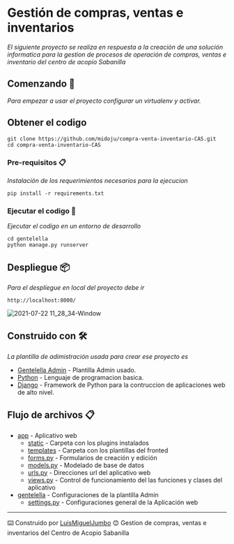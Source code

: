 # Gestión de compras, ventas e inventarios

_El siguiente proyecto se realiza en respuesta a la creación de una solución informatica para la gestion de procesos de operación de compras, ventas e inventario del centro de acopio Sabanilla_

## Comenzando 🚀

_Para empezar a usar el proyecto configurar un virtualenv y activar._
## Obtener el codigo
```
git clone https://github.com/midoju/compra-venta-inventario-CAS.git
cd compra-venta-inventario-CAS
```

### Pre-requisitos 📋

_Instalación de los requerimientos necesarios para la ejecucion_

```
pip install -r requirements.txt
```

### Ejecutar el codigo 🔧

_Ejecutar el codigo en un entorno de desarrollo_

```
cd gentelella
python manage.py runserver
```
## Despliegue 📦

_Para el despliegue en local del proyecto debe ir_

```
http://localhost:8000/
```
![2021-07-22 11_28_34-Window](https://user-images.githubusercontent.com/13515624/127939087-e4e6fe32-cea7-44be-9080-55e7bfee4d26.png)

## Construido con 🛠️

_La plantilla de adimistración usada para crear ese proyecto es_

* [Gentelella Admin](https://github.com/GiriB/django-gentelella) - Plantilla Admin usado.
* [Python](https://www.python.org) - Lenguaje de programacion basica.
* [Django](https://www.djangoproject.com) - Framework de Python para la contruccion de aplicaciones web de alto nivel.

## Flujo de archivos 📋
* [app](https://github.com/midoju/compra-venta-inventario-CAS/tree/main/gentelella/app) - Aplicativo web
    * [static](https://github.com/midoju/compra-venta-inventario-CAS/tree/main/gentelella/app/static) - Carpeta con los plugins instalados 
    * [templates](https://github.com/midoju/compra-venta-inventario-CAS/tree/main/gentelella/app/templates) - Carpeta con los plantillas del fronted
    * [forms.py](https://github.com/midoju/compra-venta-inventario-CAS/blob/main/gentelella/app/forms.py) - Formularios de creación y edición
    * [models.py](https://github.com/midoju/compra-venta-inventario-CAS/blob/main/gentelella/app/models.py) - Modelado de base de datos
    * [urls.py](https://github.com/midoju/compra-venta-inventario-CAS/blob/main/gentelella/app/urls.py) - Direcciones url del aplicativo web
    * [views.py](https://github.com/midoju/compra-venta-inventario-CAS/blob/main/gentelella/app/views.py) - Control de funcionamiento del las funciones y clases del aplicativo
* [gentelella](https://github.com/midoju/compra-venta-inventario-CAS/tree/main/gentelella/gentelella) - Configuraciones de la plantilla Admin
    * [settings.py](https://github.com/midoju/compra-venta-inventario-CAS/blob/main/gentelella/gentelella/settings.py) - Configuraciones general de la Aplicación web

---
⌨️ Construido por [LuisMiguelJumbo](https://github.com/midoju) 😊
Gestion de compras, ventas e inventarios del Centro de Acopio Sabanilla


